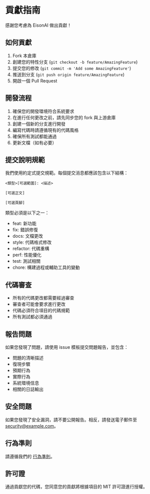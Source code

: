 # 貢獻指南

感謝您考慮為 EisonAI 做出貢獻！

## 如何貢獻

1. Fork 本倉庫
2. 創建您的特性分支 (`git checkout -b feature/AmazingFeature`)
3. 提交您的修改 (`git commit -m 'Add some AmazingFeature'`)
4. 推送到分支 (`git push origin feature/AmazingFeature`)
5. 開啟一個 Pull Request

## 開發流程

1. 確保您的開發環境符合系統要求
2. 在進行任何更改之前，請先同步您的 fork 與上游倉庫
3. 創建一個新的分支進行開發
4. 編寫代碼時請遵循現有的代碼風格
5. 確保所有測試都能通過
6. 更新文檔（如有必要）

## 提交說明規範

我們使用約定式提交規範。每個提交消息都應該包含以下結構：

```
<類型>[可選範圍]: <描述>

[可選正文]

[可選頁腳]
```

類型必須是以下之一：

- feat: 新功能
- fix: 錯誤修復
- docs: 文檔更改
- style: 代碼格式修改
- refactor: 代碼重構
- perf: 性能優化
- test: 測試相關
- chore: 構建過程或輔助工具的變動

## 代碼審查

- 所有的代碼更改都需要經過審查
- 審查者可能會要求進行更改
- 代碼必須符合項目的代碼規範
- 所有測試都必須通過

## 報告問題

如果您發現了問題，請使用 issue 模板提交問題報告，並包含：

- 問題的清晰描述
- 復現步驟
- 預期行為
- 實際行為
- 系統環境信息
- 相關的日誌輸出

## 安全問題

如果您發現了安全漏洞，請不要公開報告。相反，請發送電子郵件至 security@example.com。

## 行為準則

請遵循我們的 [行為準則](CODE_OF_CONDUCT.md)。

## 許可證

通過貢獻您的代碼，您同意您的貢獻將根據項目的 MIT 許可證進行授權。